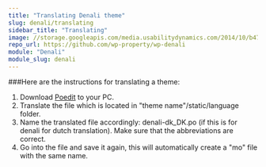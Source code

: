 ```yaml
---
title: "Translating Denali theme"
slug: denali/translating
sidebar_title: "Translating"
image: //storage.googleapis.com/media.usabilitydynamics.com/2014/10/b47f84d8-wpproperty-theme-denali-icon-300x300.png
repo_url: https://github.com/wp-property/wp-denali
module: "Denali"
module_slug: denali
---
```


###Here are the instructions for translating a theme:

1. Download [Poedit](https://poedit.net/) to your PC. 
2. Translate the file which is located in "theme name"/static/language folder. 
3. Name the translated file accordingly: denali-dk_DK.po  (if this is for denali for dutch translation). Make sure that the abbreviations are correct.
4. Go into the file and save it again, this will automatically create a "mo" file with the same name.